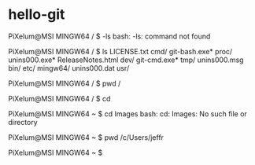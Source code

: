 # hello-git

PiXelum@MSI MINGW64 /
$ -ls
bash: -ls: command not found

PiXelum@MSI MINGW64 /
$ ls
LICENSE.txt        cmd/  git-bash.exe*  proc/         unins000.exe*
ReleaseNotes.html  dev/  git-cmd.exe*   tmp/          unins000.msg
bin/               etc/  mingw64/       unins000.dat  usr/

PiXelum@MSI MINGW64 /
$ pwd
/

PiXelum@MSI MINGW64 /
$ cd

PiXelum@MSI MINGW64 ~
$ cd Images
bash: cd: Images: No such file or directory

PiXelum@MSI MINGW64 ~
$ pwd
/c/Users/jeffr

PiXelum@MSI MINGW64 ~
$


